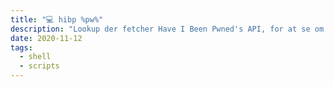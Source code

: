 ```yaml
---
title: "💻 hibp %pw%"
description: "Lookup der fetcher Have I Been Pwned's API, for at se om vores adganskoder har været lækket."
date: 2020-11-12
tags:
  - shell
  - scripts
---
```



``` bash

```

